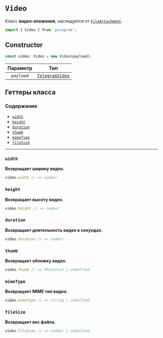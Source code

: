 # `Video`

Класс **видео-вложения**, наследуется от [`FileAttachment`](file-attachment.md).

```ts
import { Video } from 'puregram';
```

## Constructor

```ts
const video: Video = new Video(payload);
```

| Параметр  |                             Тип                             |
| :-------: | :---------------------------------------------------------: |
| `payload` | [`TelegramVideo`](https://core.telegram.org/bots/api#video) |

## Геттеры класса

### Содержание

* [`width`](#width)
* [`height`](#height)
* [`duration`](#duration)
* [`thumb`](#thumb)
* [`mimeType`](#mimetype)
* [`fileSize`](#filesize)

---

### `width`

**Возвращает ширину видео.**

```ts
video.width // => number
```

### `height`

**Возвращает высоту видео.**

```ts
video.height // => number
```

### `duration`

**Возвращает длительность видео в секундах.**

```ts
video.duration // => number
```

### `thumb`

**Возвращает обложку видео.**

```ts
video.thumb // => PhotoSize | undefined
```

### `mimeType`

**Возвращает MIME тип видео.**

```ts
video.mimeType // => string | undefined
```

### `fileSize`

**Возвращает вес файла.**

```ts
video.fileSize // => number | undefined
```
